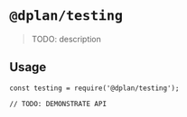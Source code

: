 # `@dplan/testing`

> TODO: description

## Usage

```
const testing = require('@dplan/testing');

// TODO: DEMONSTRATE API
```
